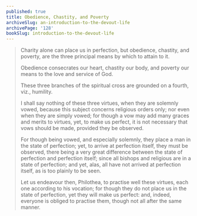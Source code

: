 ```yaml
---
published: true
title: Obedience, Chastity, and Poverty
archiveSlug: an-introduction-to-the-devout-life
archivePage: '128'
bookSlug: introduction-to-the-devout-life
---
```


> Charity alone can place us in perfection, but obedience, chastity, and poverty, are the three principal means by which to attain to it. 
>
>​Obedience consecrates our heart, chastity our body, and poverty our means to the love and service of God.
>
> These three branches of the spiritual cross are grounded on a fourth, viz., humility.
>
> I shall say nothing of these three virtues, when they are solemnly vowed, because this subject concerns religious orders only; nor even when they are simply vowed; for though a vow may add many graces and merits to virtues, yet, to make us perfect, it is not necessary that vows should be made, provided they be observed.
>
> For though being vowed, and especially solemnly, they place a man in the state of perfection; yet, to arrive at perfection itself, they must be observed, there being a very great difference between the state of perfection and perfection itself; since all bishops and religious are in a state of perfection; and yet, alas, all have not arrived at perfection itself, as is too plainly to be seen.
>
> Let us endeavour then, Philothea, to practise well these virtues, each one according to his vocation; for though they do not place us in the state of perfection, yet they will make us perfect: and, indeed, everyone is obliged to practise them, though not all after the same manner.
